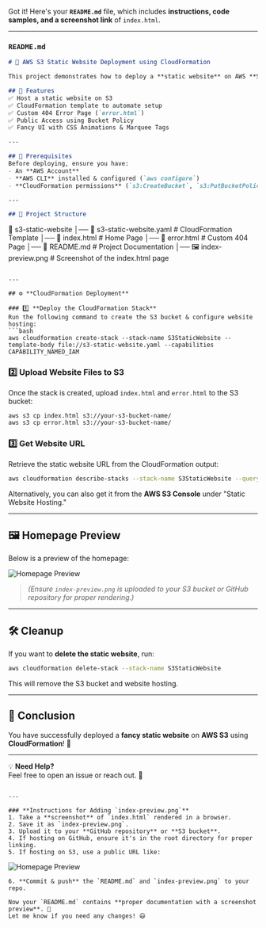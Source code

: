 Got it! Here's your **`README.md`** file, which includes **instructions, code samples, and a screenshot link** of `index.html`.  

---

### **`README.md`**
```md
# 🚀 AWS S3 Static Website Deployment using CloudFormation  

This project demonstrates how to deploy a **static website** on AWS **S3** using **CloudFormation**.  

## 📌 Features  
✅ Host a static website on S3  
✅ CloudFormation template to automate setup  
✅ Custom 404 Error Page (`error.html`)  
✅ Public Access using Bucket Policy  
✅ Fancy UI with CSS Animations & Marquee Tags  

---

## 📜 Prerequisites  
Before deploying, ensure you have:  
- An **AWS Account**  
- **AWS CLI** installed & configured (`aws configure`)  
- **CloudFormation permissions** (`s3:CreateBucket`, `s3:PutBucketPolicy`, etc.)  

---

## 📂 Project Structure  
```
📁 s3-static-website
│── 📜 s3-static-website.yaml   # CloudFormation Template
│── 📜 index.html               # Home Page
│── 📜 error.html               # Custom 404 Page
│── 📜 README.md                # Project Documentation
│── 🖼️ index-preview.png        # Screenshot of the index.html page
```

---

## ⚙️ **CloudFormation Deployment**  

### 1️⃣ **Deploy the CloudFormation Stack**  
Run the following command to create the S3 bucket & configure website hosting:  
```bash
aws cloudformation create-stack --stack-name S3StaticWebsite --template-body file://s3-static-website.yaml --capabilities CAPABILITY_NAMED_IAM
```

### 2️⃣ **Upload Website Files to S3**  
Once the stack is created, upload `index.html` and `error.html` to the S3 bucket:  
```bash
aws s3 cp index.html s3://your-s3-bucket-name/
aws s3 cp error.html s3://your-s3-bucket-name/
```

### 3️⃣ **Get Website URL**  
Retrieve the static website URL from the CloudFormation output:  
```bash
aws cloudformation describe-stacks --stack-name S3StaticWebsite --query "Stacks[0].Outputs[?OutputKey=='WebsiteURL'].OutputValue" --output text
```
Alternatively, you can also get it from the **AWS S3 Console** under "Static Website Hosting."

---

## 🖼️ **Homepage Preview**
Below is a preview of the homepage:

![Homepage Preview](index-preview.png)

> *(Ensure `index-preview.png` is uploaded to your S3 bucket or GitHub repository for proper rendering.)*

---

## 🛠️ **Cleanup**
If you want to **delete the static website**, run:
```bash
aws cloudformation delete-stack --stack-name S3StaticWebsite
```
This will remove the S3 bucket and website hosting.

---

## 📢 **Conclusion**
You have successfully deployed a **fancy static website** on **AWS S3** using **CloudFormation**! 🎉  

---

💡 **Need Help?**  
Feel free to open an issue or reach out. 🚀  
```

---

### **Instructions for Adding `index-preview.png`**
1. Take a **screenshot** of `index.html` rendered in a browser.  
2. Save it as `index-preview.png`.  
3. Upload it to your **GitHub repository** or **S3 bucket**.  
4. If hosting on GitHub, ensure it's in the root directory for proper linking.  
5. If hosting on S3, use a public URL like:
   ```
   ![Homepage Preview](https://your-bucket-name.s3.amazonaws.com/index-preview.png)
   ```
6. **Commit & push** the `README.md` and `index-preview.png` to your repo.  

Now your `README.md` contains **proper documentation with a screenshot preview**. 🚀  
Let me know if you need any changes! 😃